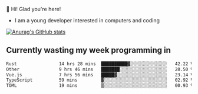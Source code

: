 👋 Hi! Glad you're here!
- I am a young developer interested in computers and coding

[![Anurag's GitHub stats](https://github-readme-stats.vercel.app/api?username=Eatham532&theme=dark)](https://github.com/anuraghazra/github-readme-stats)


## Currently wasting my week programming in
<!--START_SECTION:waka-->

```txt
Rust                14 hrs 28 mins  ██████████▓░░░░░░░░░░░░░░   42.22 %
Other               9 hrs 46 mins   ███████░░░░░░░░░░░░░░░░░░   28.50 %
Vue.js              7 hrs 56 mins   █████▓░░░░░░░░░░░░░░░░░░░   23.14 %
TypeScript          59 mins         ▓░░░░░░░░░░░░░░░░░░░░░░░░   02.92 %
TOML                19 mins         ▒░░░░░░░░░░░░░░░░░░░░░░░░   00.93 %
```

<!--END_SECTION:waka-->
